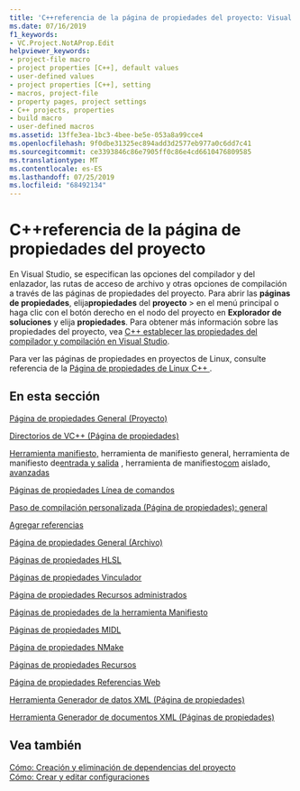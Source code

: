 ```yaml
---
title: 'C++referencia de la página de propiedades del proyecto: Visual Studio'
ms.date: 07/16/2019
f1_keywords:
- VC.Project.NotAProp.Edit
helpviewer_keywords:
- project-file macro
- project properties [C++], default values
- user-defined values
- project properties [C++], setting
- macros, project-file
- property pages, project settings
- C++ projects, properties
- build macro
- user-defined macros
ms.assetid: 13ffe3ea-1bc3-4bee-be5e-053a8a99cce4
ms.openlocfilehash: 9f0dbe31325ec894add3d2577eb977a0c6dd7c41
ms.sourcegitcommit: ce3393846c86e7905ff0c86e4cd6610476809585
ms.translationtype: MT
ms.contentlocale: es-ES
ms.lasthandoff: 07/25/2019
ms.locfileid: "68492134"
---
```

# <a name="c-project-property-page-reference"></a>C++referencia de la página de propiedades del proyecto

En Visual Studio, se especifican las opciones del compilador y del enlazador, las rutas de acceso de archivo y otras opciones de compilación a través de las páginas de propiedades del proyecto. Para abrir las **páginas de propiedades**, elija**propiedades** del **proyecto** > en el menú principal o haga clic con el botón derecho en el nodo del proyecto en **Explorador de soluciones** y elija **propiedades**. Para obtener más información sobre las propiedades del proyecto, vea [ C++ establecer las propiedades del compilador y compilación en Visual Studio](../working-with-project-properties.md).

Para ver las páginas de propiedades en proyectos de Linux, consulte referencia de la [Página de propiedades de Linux C++ ](../../linux/prop-pages-linux.md).

## <a name="in-this-section"></a>En esta sección

[Página de propiedades General (Proyecto)](general-property-page-project.md)

[Directorios de VC++ (Página de propiedades)](vcpp-directories-property-page.md)

[Herramienta manifiesto,](general-manifest-tool-configuration-properties.md)
herramienta de manifiesto general, herramienta de manifiesto de[entrada y salida](input-and-output-manifest-tool.md)
, herramienta de manifiesto[com](isolated-com-manifest-tool.md)
aislado[, avanzadas](advanced-manifest-tool.md)


[Páginas de propiedades Línea de comandos](command-line-property-pages.md)

[Paso de compilación personalizada (Página de propiedades): general](custom-build-step-property-page-general.md)

[Agregar referencias](../adding-references-in-visual-cpp-projects.md)

[Página de propiedades General (Archivo)](general-property-page-file.md)

[Páginas de propiedades HLSL](hlsl-property-pages.md)

[Páginas de propiedades Vinculador](linker-property-pages.md)

[Página de propiedades Recursos administrados](managed-resources-property-page.md)

[Páginas de propiedades de la herramienta Manifiesto](manifest-tool-property-pages.md)

[Páginas de propiedades MIDL](midl-property-pages.md)

[Página de propiedades NMake](nmake-property-page.md)

[Páginas de propiedades Recursos](resources-property-pages.md)

[Página de propiedades Referencias Web](web-references-property-page.md)

[Herramienta Generador de datos XML (Página de propiedades)](xml-data-generator-tool-property-page.md)

[Herramienta Generador de documentos XML (Páginas de propiedades)](xml-document-generator-tool-property-pages.md)

## <a name="see-also"></a>Vea también

[Cómo: Creación y eliminación de dependencias del proyecto](/visualstudio/ide/how-to-create-and-remove-project-dependencies)<br>
[Cómo: Crear y editar configuraciones](/visualstudio/ide/how-to-create-and-edit-configurations)
